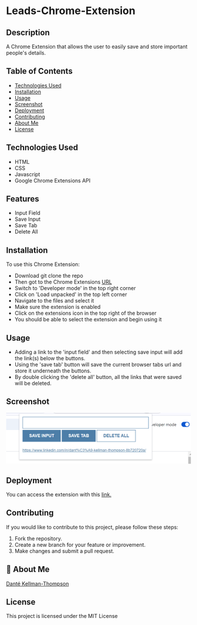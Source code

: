 # Leads-Chrome-Extension

## Description

A Chrome Extension that allows the user to easily save and store important people's details.

## Table of Contents

- [Technologies Used](#technology)
- [Installation](#installation)
- [Usage](#usage)
- [Screenshot](#screenshot)
- [Deployment](#deployment)
- [Contributing](#contributing)
- [About Me](#aboutme)
- [License](#license)

## Technologies Used

- HTML
- CSS
- Javascript
- Google Chrome Extensions API

## Features

- Input Field
- Save Input
- Save Tab
- Delete All

## Installation

To use this Chrome Extension:

- Download git clone the repo
- Then got to the Chrome Extensions [URL](chrome://extensions/)
- Switch to 'Developer mode' in the top right corner
- Click on 'Load unpacked' in the top left corner
- Navigate to the files and select it
- Make sure the extension is enabled
- Click on the extensions icon in the top right of the browser
- You should be able to select the extension and begin using it

## Usage

- Adding a link to the 'input field' and then selecting save input will add the link(s) below the buttons.
- Using the 'save tab' button will save the current browser tabs url and store it underneath the buttons.
- By double clicking the 'delete all' button, all the links that were saved will be deleted.

## Screenshot

![Leads Chrome Extension Image.](/assets/leads-chrome-extension.png)

## Deployment

You can access the extension with this [link.](https://github.com/DKT15/leads-chrome-extension/)

## Contributing

If you would like to contribute to this project, please follow these steps:

1. Fork the repository.
2. Create a new branch for your feature or improvement.
3. Make changes and submit a pull request.

## 🚀 About Me

[Danté Kellman-Thompson](https://github.com/DKT15)

## License

This project is licensed under the MIT License
